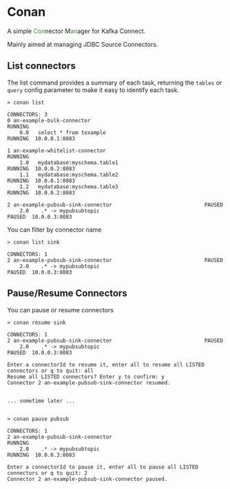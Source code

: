 # Conan
A simple <span style="color:#3a9025">Con</span>nector M<span style="color:#3a9025">an</span>ager for Kafka Connect.

Mainly aimed at managing JDBC Source Connectors.

## List connectors

The list command provides a summary of each task, returning the `tables` or `query` config parameter to make it easy to identify each task.
```
> conan list

CONNECTORS: 3
0 an-example-bulk-connector                                     RUNNING
    0.0   select * from texample                                    RUNNING  10.0.0.1:8083  
    
1 an-example-whitelist-connector                                RUNNING
    1.0   mydatabase:myschema.table1                                RUNNING  10.0.0.2:8083  
    1.1   mydatabase:myschema.table2                                RUNNING  10.0.0.1:8083  
    1.2   mydatabase:myschema.table3                                RUNNING  10.0.0.2:8083  
    
2 an-example-pubsub-sink-connector                              PAUSED
    2.0    .* -> mypubsubtopic                                      PAUSED  10.0.0.3:8083
```

You can filter by connector name

```
> conan list sink

CONNECTORS: 1 
2 an-example-pubsub-sink-connector                              PAUSED
    2.0    .* -> mypubsubtopic                                      PAUSED  10.0.0.3:8083
```

## Pause/Resume Connectors

You can pause or resume connectors

```
> conan resume sink

CONNECTORS: 1 
2 an-example-pubsub-sink-connector                              PAUSED
    2.0    .* -> mypubsubtopic                                      PAUSED  10.0.0.3:8083

Enter a connectorId to resume it, enter all to resume all LISTED connectors or q to quit: all
Resume all LISTED connectors? Enter y to confirm: y
Connector 2 an-example-pubsub-sink-connector resumed.


... sometime later ...


> conan pause pubsub

CONNECTORS: 1 
2 an-example-pubsub-sink-connector                              RUNNING
    2.0    .* -> mypubsubtopic                                      RUNNING  10.0.0.3:8083

Enter a connectorId to pause it, enter all to pause all LISTED connectors or q to quit: 2
Connector 2 an-example-pubsub-sink-connector paused.
```